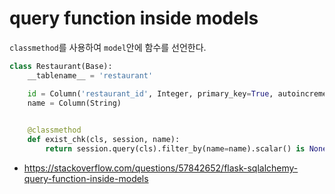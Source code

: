 # query function inside models

`classmethod`를 사용하여 `model`안에 함수를 선언한다.



```python
class Restaurant(Base):
    __tablename__ = 'restaurant'

    id = Column('restaurant_id', Integer, primary_key=True, autoincrement=True)
    name = Column(String)
    

    @classmethod
    def exist_chk(cls, session, name):
        return session.query(cls).filter_by(name=name).scalar() is None
```





- https://stackoverflow.com/questions/57842652/flask-sqlalchemy-query-function-inside-models